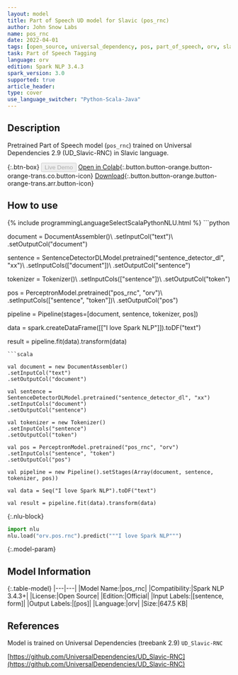 ```yaml
---
layout: model
title: Part of Speech UD model for Slavic (pos_rnc)
author: John Snow Labs
name: pos_rnc
date: 2022-04-01
tags: [open_source, universal_dependency, pos, part_of_speech, orv, slavic]
task: Part of Speech Tagging
language: orv
edition: Spark NLP 3.4.3
spark_version: 3.0
supported: true
article_header:
type: cover
use_language_switcher: "Python-Scala-Java"
---
```


## Description

Pretrained Part of Speech model (`pos_rnc`) trained on Universal Dependencies 2.9 (UD_Slavic-RNC) in Slavic language.

{:.btn-box}
<button class="button button-orange" disabled>Live Demo</button>
[Open in Colab](https://github.com/JohnSnowLabs/spark-nlp-workshop/blob/master/tutorials/streamlit_notebooks/GRAMMAR_EN.ipynb){:.button.button-orange.button-orange-trans.co.button-icon}
[Download](https://s3.amazonaws.com/auxdata.johnsnowlabs.com/public/models/pos_rnc_orv_3.4.3_3.0_1648797879138.zip){:.button.button-orange.button-orange-trans.arr.button-icon}

## How to use



<div class="tabs-box" markdown="1">
{% include programmingLanguageSelectScalaPythonNLU.html %}
```python

document = DocumentAssembler()\ 
.setInputCol("text")\ 
.setOutputCol("document")

sentence = SentenceDetectorDLModel.pretrained("sentence_detector_dl", "xx")\ 
.setInputCols(["document"])\ 
.setOutputCol("sentence")

tokenizer = Tokenizer()\ 
.setInputCols(["sentence"])\ 
.setOutputCol("token") 

pos = PerceptronModel.pretrained("pos_rnc", "orv")\ 
.setInputCols(["sentence", "token"])\ 
.setOutputCol("pos")

pipeline = Pipeline(stages=[document, sentence, tokenizer, pos])

data = spark.createDataFrame([["I love Spark NLP"]]).toDF("text")

result = pipeline.fit(data).transform(data)

```
```scala

val document = new DocumentAssembler()
.setInputCol("text")
.setOutputCol("document")

val sentence = SentenceDetectorDLModel.pretrained("sentence_detector_dl", "xx")
.setInputCols("document")
.setOutputCol("sentence")

val tokenizer = new Tokenizer() 
.setInputCols("sentence") 
.setOutputCol("token")

val pos = PerceptronModel.pretrained("pos_rnc", "orv")
.setInputCols("sentence", "token")
.setOutputCol("pos")

val pipeline = new Pipeline().setStages(Array(document, sentence, tokenizer, pos))

val data = Seq("I love Spark NLP").toDF("text")

val result = pipeline.fit(data).transform(data)
```


{:.nlu-block}
```python
import nlu
nlu.load("orv.pos.rnc").predict("""I love Spark NLP""")
```

</div>

{:.model-param}
## Model Information

{:.table-model}
|---|---|
|Model Name:|pos_rnc|
|Compatibility:|Spark NLP 3.4.3+|
|License:|Open Source|
|Edition:|Official|
|Input Labels:|[sentence, form]|
|Output Labels:|[pos]|
|Language:|orv|
|Size:|647.5 KB|

## References

Model is trained on Universal Dependencies (treebank 2.9) `UD_Slavic-RNC`

[https://github.com/UniversalDependencies/UD_Slavic-RNC](https://github.com/UniversalDependencies/UD_Slavic-RNC)